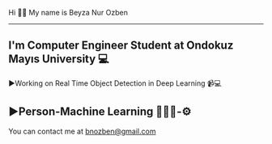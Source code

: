 
Hi 👋🏻 My name is Beyza Nur Ozben

--------------------------------
I'm Computer Engineer Student at Ondokuz Mayıs University 💻
-------------------------------------------------------------
▶Working on Real Time Object Detection in Deep Learning 📹💻

▶Person-Machine Learning 👩🏻‍💻-⚙
-------------------------------------------------------------

You can contact me at bnozben@gmail.com
